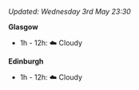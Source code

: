 *Updated: Wednesday 3rd May 23:30*

**Glasgow**

* 1h - 12h: :cloud: Cloudy

**Edinburgh**

* 1h - 12h: :cloud: Cloudy

